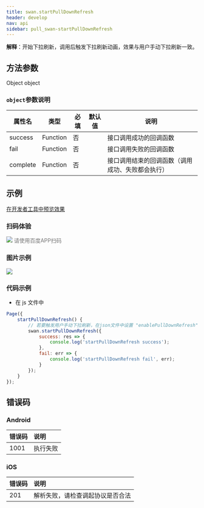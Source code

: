 ```yaml
---
title: swan.startPullDownRefresh
header: develop
nav: api
sidebar: pull_swan-startPullDownRefresh
---
```

 
 
**解释**：开始下拉刷新，调用后触发下拉刷新动画，效果与用户手动下拉刷新一致。

 
## 方法参数 

Object object

###  `object`参数说明  

|属性名 |类型  |必填 | 默认值 |说明|
|---- | ---- | ---- | ----|----|
|success| Function |   否  | |接口调用成功的回调函数|
|fail   | Function |   否  | |接口调用失败的回调函数|
|complete  |  Function  |  否  | | 接口调用结束的回调函数（调用成功、失败都会执行）|
## 示例

<a href="swanide://fragment/37955e937e5e221c983f1129861c38ae1569476821334" title="在开发者工具中预览效果" target="_self">在开发者工具中预览效果</a> 

### 扫码体验

<div class='scan-code-container'>
    <img src="https://b.bdstatic.com/miniapp/assets/images/doc_demo/pullDownRefresh.png" class="demo-qrcode-image" />
    <font color=#777 12px>请使用百度APP扫码</font>
</div>

###  图片示例  
<div class="m-doc-custom-examples">
    <div class="m-doc-custom-examples-correct">
        <img src="https://b.bdstatic.com/miniapp/image/PullDownRefresh.gif">
    </div>
    <div class="m-doc-custom-examples-correct">
        <img src=" ">
    </div>
    <div class="m-doc-custom-examples-correct">
        <img src=" ">
    </div>     
</div>

### 代码示例 



* 在 js 文件中

```js
Page({
    startPullDownRefresh() {
        // 若要触发用户手动下拉刷新，在json文件中设置 "enablePullDownRefresh": true
        swan.startPullDownRefresh({
            success: res => {
                console.log('startPullDownRefresh success');
            },
            fail: err => {
                console.log('startPullDownRefresh fail', err);
            }
        });
    }
});
```



## 错误码
###  Android

|错误码|说明|
|:--|:--|
|1001|执行失败  |

###  iOS

|错误码|说明|
|:--|:--|
|201|解析失败，请检查调起协议是否合法|
 

